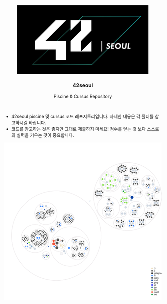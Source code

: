 <p align="center">
  <a href="https://github.com/kimkyeongnam/42seoul">
    <img src="./42logo.png" alt="42logo" width="420">
  </a>
</p>

<h3 align="center">42seoul</h3>
<p align="center">
  Piscine & Cursus Repository
</p>

<br>

* 42seoul piscine 및 cursus 코드 레포지토리입니다. 자세한 내용은 각 폴더를 참고하시길 바랍니다.
* 코드를 참고하는 것은 좋지만 그대로 제출하지 마세요! 점수를 얻는 것 보다 스스로의 실력을 키우는 것이 중요합니다.

![Visualization of the codebase](./diagram.svg)
